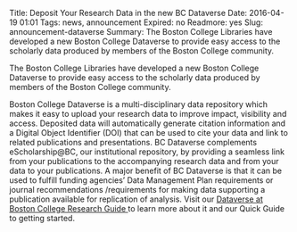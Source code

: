 Title: Deposit Your Research Data in the new BC Dataverse
Date: 2016-04-19 01:01 
Tags: news, announcement
Expired: no 
Readmore: yes
Slug: announcement-dataverse 
Summary: The Boston College Libraries have developed a new Boston College Dataverse to provide easy access to the scholarly data produced by members of the Boston College community.

The Boston College Libraries have developed a new Boston College Dataverse to provide easy access to the scholarly data produced by members of the Boston College community.

Boston College Dataverse is a multi-disciplinary data repository which makes it easy to upload your research data to improve impact, visibility and access. Deposited data will automatically generate citation information and a Digital Object Identifier (DOI) that can be used to cite your data and link to related publications and presentations. BC Dataverse complements eScholarship@BC, our institutional repository, by providing a seamless link from your publications to the accompanying research data and from your data to your publications. A major benefit of BC Dataverse is that it can be used to fulfill funding agencies’ Data Management Plan requirements or journal recommendations /requirements for making data supporting a publication available for replication of analysis. Visit our <a href="http://libguides.bc.edu/dataverse">Dataverse at Boston College Research Guide </a>to learn more about it and our Quick Guide to getting started.

<!-- USEFUL CUT AND PASTE STUFF.

<img src="/theme/img/news/201X-XX/XXXX.png" alt="words" class="float_left">

<img src="/theme/img/news/201X-XX/XXXX.png" alt="words" class="float_right">

<a href="#" target="_blank" rel="noopener">

-->